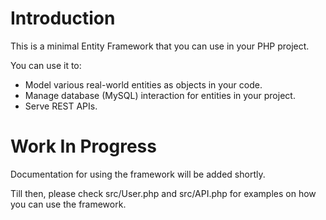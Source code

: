 # Introduction

This is a minimal Entity Framework that you can use in your PHP project.

You can use it to:

* Model various real-world entities as objects in your code.
* Manage database (MySQL) interaction for entities in your project. 
* Serve REST APIs.

# Work In Progress

Documentation for using the framework will be added shortly.

Till then, please check src/User.php and src/API.php for examples on how you can use the framework.